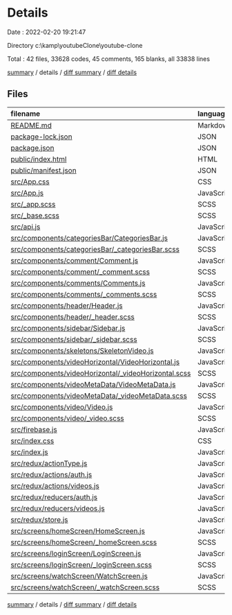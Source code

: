 # Details

Date : 2022-02-20 19:21:47

Directory c:\kamp\youtubeClone\youtube-clone

Total : 42 files,  33628 codes, 45 comments, 165 blanks, all 33838 lines

[summary](results.md) / details / [diff summary](diff.md) / [diff details](diff-details.md)

## Files
| filename | language | code | comment | blank | total |
| :--- | :--- | ---: | ---: | ---: | ---: |
| [README.md](/README.md) | Markdown | 38 | 0 | 33 | 71 |
| [package-lock.json](/package-lock.json) | JSON | 32,202 | 0 | 1 | 32,203 |
| [package.json](/package.json) | JSON | 56 | 0 | 1 | 57 |
| [public/index.html](/public/index.html) | HTML | 18 | 23 | 1 | 42 |
| [public/manifest.json](/public/manifest.json) | JSON | 23 | 0 | 1 | 24 |
| [src/App.css](/src/App.css) | CSS | 0 | 0 | 1 | 1 |
| [src/App.js](/src/App.js) | JavaScript | 54 | 0 | 3 | 57 |
| [src/_app.scss](/src/_app.scss) | SCSS | 4 | 0 | 1 | 5 |
| [src/_base.scss](/src/_base.scss) | SCSS | 28 | 2 | 5 | 35 |
| [src/api.js](/src/api.js) | JavaScript | 8 | 1 | 4 | 13 |
| [src/components/categoriesBar/CategoriesBar.js](/src/components/categoriesBar/CategoriesBar.js) | JavaScript | 54 | 0 | 3 | 57 |
| [src/components/categoriesBar/_categoriesBar.scss](/src/components/categoriesBar/_categoriesBar.scss) | SCSS | 26 | 2 | 3 | 31 |
| [src/components/comment/Comment.js](/src/components/comment/Comment.js) | JavaScript | 21 | 0 | 2 | 23 |
| [src/components/comment/_comment.scss](/src/components/comment/_comment.scss) | SCSS | 14 | 0 | 1 | 15 |
| [src/components/comments/Comments.js](/src/components/comments/Comments.js) | JavaScript | 35 | 1 | 2 | 38 |
| [src/components/comments/_comments.scss](/src/components/comments/_comments.scss) | SCSS | 25 | 0 | 1 | 26 |
| [src/components/header/Header.js](/src/components/header/Header.js) | JavaScript | 41 | 2 | 5 | 48 |
| [src/components/header/_header.scss](/src/components/header/_header.scss) | SCSS | 79 | 1 | 10 | 90 |
| [src/components/sidebar/Sidebar.js](/src/components/sidebar/Sidebar.js) | JavaScript | 78 | 0 | 4 | 82 |
| [src/components/sidebar/_sidebar.scss](/src/components/sidebar/_sidebar.scss) | SCSS | 53 | 0 | 4 | 57 |
| [src/components/skeletons/SkeletonVideo.js](/src/components/skeletons/SkeletonVideo.js) | JavaScript | 16 | 0 | 3 | 19 |
| [src/components/videoHorizontal/VideoHorizontal.js](/src/components/videoHorizontal/VideoHorizontal.js) | JavaScript | 38 | 0 | 3 | 41 |
| [src/components/videoHorizontal/_videoHorizontal.scss](/src/components/videoHorizontal/_videoHorizontal.scss) | SCSS | 69 | 0 | 9 | 78 |
| [src/components/videoMetaData/VideoMetaData.js](/src/components/videoMetaData/VideoMetaData.js) | JavaScript | 65 | 0 | 6 | 71 |
| [src/components/videoMetaData/_videoMetaData.scss](/src/components/videoMetaData/_videoMetaData.scss) | SCSS | 42 | 0 | 1 | 43 |
| [src/components/video/Video.js](/src/components/video/Video.js) | JavaScript | 76 | 0 | 11 | 87 |
| [src/components/video/_video.scss](/src/components/video/_video.scss) | SCSS | 50 | 1 | 3 | 54 |
| [src/firebase.js](/src/firebase.js) | JavaScript | 16 | 8 | 5 | 29 |
| [src/index.css](/src/index.css) | CSS | 0 | 0 | 1 | 1 |
| [src/index.js](/src/index.js) | JavaScript | 18 | 0 | 3 | 21 |
| [src/redux/actionType.js](/src/redux/actionType.js) | JavaScript | 8 | 0 | 1 | 9 |
| [src/redux/actions/auth.js](/src/redux/actions/auth.js) | JavaScript | 46 | 4 | 6 | 56 |
| [src/redux/actions/videos.js](/src/redux/actions/videos.js) | JavaScript | 66 | 0 | 3 | 69 |
| [src/redux/reducers/auth.js](/src/redux/reducers/auth.js) | JavaScript | 52 | 0 | 2 | 54 |
| [src/redux/reducers/videos.js](/src/redux/reducers/videos.js) | JavaScript | 44 | 0 | 3 | 47 |
| [src/redux/store.js](/src/redux/store.js) | JavaScript | 15 | 0 | 3 | 18 |
| [src/screens/homeScreen/HomeScreen.js](/src/screens/homeScreen/HomeScreen.js) | JavaScript | 58 | 0 | 6 | 64 |
| [src/screens/homeScreen/_homeScreen.scss](/src/screens/homeScreen/_homeScreen.scss) | SCSS | 0 | 0 | 1 | 1 |
| [src/screens/loginScreen/LoginScreen.js](/src/screens/loginScreen/LoginScreen.js) | JavaScript | 29 | 0 | 3 | 32 |
| [src/screens/loginScreen/_loginScreen.scss](/src/screens/loginScreen/_loginScreen.scss) | SCSS | 29 | 0 | 3 | 32 |
| [src/screens/watchScreen/WatchScreen.js](/src/screens/watchScreen/WatchScreen.js) | JavaScript | 28 | 0 | 2 | 30 |
| [src/screens/watchScreen/_watchScreen.scss](/src/screens/watchScreen/_watchScreen.scss) | SCSS | 6 | 0 | 1 | 7 |

[summary](results.md) / details / [diff summary](diff.md) / [diff details](diff-details.md)